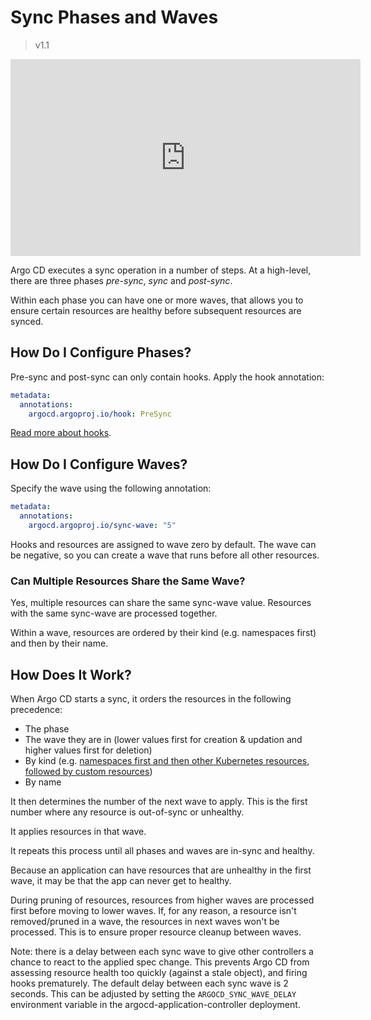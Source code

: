 # Sync Phases and Waves

>v1.1

<iframe width="560" height="315" src="https://www.youtube.com/embed/zIHe3EVp528" frameborder="0" allow="accelerometer; autoplay; encrypted-media; gyroscope; picture-in-picture" allowfullscreen></iframe>

Argo CD executes a sync operation in a number of steps. At a high-level, there are three phases *pre-sync*, *sync* and *post-sync*.

Within each phase you can have one or more waves, that allows you to ensure certain resources are healthy before subsequent resources are synced.

## How Do I Configure Phases?

Pre-sync and post-sync can only contain hooks. Apply the hook annotation:

```yaml
metadata:
  annotations:
    argocd.argoproj.io/hook: PreSync
```

[Read more about hooks](resource_hooks.md).

## How Do I Configure Waves?

Specify the wave using the following annotation:

```yaml
metadata:
  annotations:
    argocd.argoproj.io/sync-wave: "5"
```

Hooks and resources are assigned to wave zero by default. The wave can be negative, so you can create a wave that runs before all other resources.

### Can Multiple Resources Share the Same Wave?

Yes, multiple resources can share the same sync-wave value. Resources with the same sync-wave are processed together.

Within a wave, resources are ordered by their kind (e.g. namespaces first) and then by their name.

## How Does It Work?

When Argo CD starts a sync, it orders the resources in the following precedence:

* The phase
* The wave they are in (lower values first for creation & updation and higher values first for deletion)
* By kind (e.g. [namespaces first and then other Kubernetes resources, followed by custom resources](https://github.com/argoproj/gitops-engine/blob/bc9ce5764fa306f58cf59199a94f6c968c775a2d/pkg/sync/sync_tasks.go#L27-L66))
* By name

It then determines the number of the next wave to apply. This is the first number where any resource is out-of-sync or unhealthy.

It applies resources in that wave. 

It repeats this process until all phases and waves are in-sync and healthy.

Because an application can have resources that are unhealthy in the first wave, it may be that the app can never get to healthy.

During pruning of resources, resources from higher waves are processed first before moving to lower waves. If, for any reason, a resource isn't removed/pruned in a wave, the resources in next waves won't be processed. This is to ensure proper resource cleanup between waves.

Note: there is a delay between each sync wave to give other controllers a chance to react to the applied spec change. This prevents Argo CD from assessing resource health too quickly (against a stale object), and firing
hooks prematurely. The default delay between each sync wave is 2 seconds. This can be adjusted by setting the `ARGOCD_SYNC_WAVE_DELAY` environment variable in the argocd-application-controller deployment.
